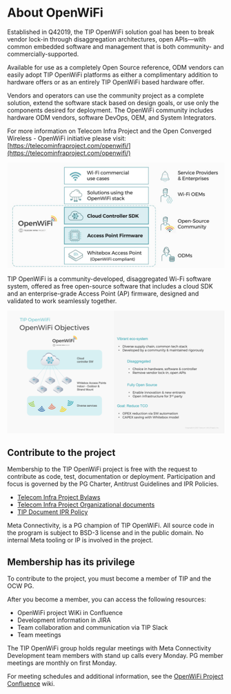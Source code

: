 # About OpenWiFi

Established in Q42019, the TIP OpenWiFi solution goal has been to break vendor lock-in through disaggregation architectures, open APIs—with common embedded software and management that is both community- and commercially-supported.

Available for use as a completely Open Source reference, ODM vendors can easily adopt TIP OpenWiFi platforms as either a complimentary addition to hardware offers or as an entirely TIP OpenWiFi based hardware offer.

Vendors and operators can use the community project as a complete solution, extend the software stack based on design goals, or use only the components desired for deployment. The OpenWiFi community includes hardware ODM vendors, software DevOps, OEM, and System Integrators.

For more information on Telecom Infra Project and the Open Converged Wireless - OpenWiFi initiative please visit: [https://telecominfraproject.com/openwifi/](https://telecominfraproject.com/openwifi/)

![](../.gitbook/assets/image1.jpeg)

TIP OpenWiFi is a community-developed, disaggregated Wi-Fi software system, offered as free open-source software that includes a cloud SDK and an enterprise-grade Access Point (AP) firmware, designed and validated to work seamlessly together.

![](../.gitbook/assets/image2.png)

## Contribute to the project

Membership to the TIP OpenWiFi project is free with the request to contribute as code, test, documentation or deployment. Participation and focus is governed by the PG Charter, Antitrust Guidelines and IPR Policies.

* [Telecom Infra Project Bylaws](https://cdn.brandfolder.io/D8DI15S7/as/q7rnyo-fv487k-d2tvpc/Bylaws)
* [Telecom Infra Project Organizational documents](https://telecominfraproject.com/organizational-documents/)
* [TIP Document IPR Policy](https://cdn.brandfolder.io/D8DI15S7/as/q7rnyo-fv487k-7qoext/Document\_IPR\_Policy\_-\_Telecom\_Infra\_Project.pdf)

Meta Connectivity, is a PG champion of TIP OpenWiFi. All source code in the program is subject to BSD-3 license and in the public domain. No internal Meta tooling or IP is involved in the project.

## Membership has its privilege

To contribute to the project, you must become a member of TIP and the OCW PG.

After you become a member, you can access the following resources:

* OpenWiFi project WiKi in Confluence
* Development information in JIRA
* Team collaboration and communication via TIP Slack
* Team meetings

The TIP OpenWiFi group holds regular meetings with Meta Connectivity Development team members with stand up calls every Monday. PG member meetings are monthly on first Monday.

For meeting schedules and additional information, see the [OpenWiFi Project Confluence](https://telecominfraproject.atlassian.net/wiki/spaces/WIFI/overview%3E) wiki.
